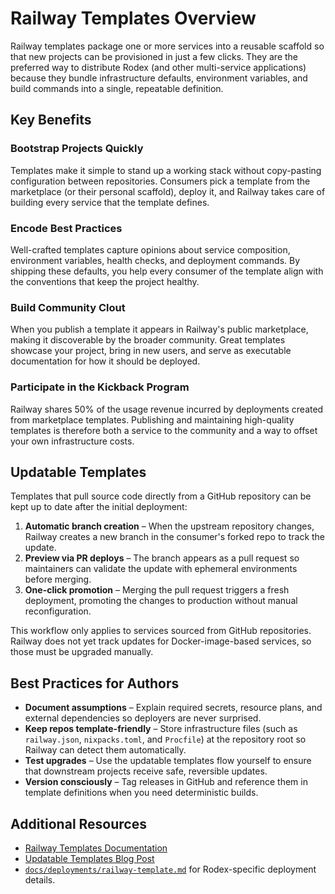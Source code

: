 # Railway Templates Overview

Railway templates package one or more services into a reusable scaffold so that new projects can be provisioned in just a few clicks. They are the preferred way to distribute Rodex (and other multi-service applications) because they bundle infrastructure defaults, environment variables, and build commands into a single, repeatable definition.

## Key Benefits

### Bootstrap Projects Quickly
Templates make it simple to stand up a working stack without copy-pasting configuration between repositories. Consumers pick a template from the marketplace (or their personal scaffold), deploy it, and Railway takes care of building every service that the template defines.

### Encode Best Practices
Well-crafted templates capture opinions about service composition, environment variables, health checks, and deployment commands. By shipping these defaults, you help every consumer of the template align with the conventions that keep the project healthy.

### Build Community Clout
When you publish a template it appears in Railway's public marketplace, making it discoverable by the broader community. Great templates showcase your project, bring in new users, and serve as executable documentation for how it should be deployed.

### Participate in the Kickback Program
Railway shares 50% of the usage revenue incurred by deployments created from marketplace templates. Publishing and maintaining high-quality templates is therefore both a service to the community and a way to offset your own infrastructure costs.

## Updatable Templates

Templates that pull source code directly from a GitHub repository can be kept up to date after the initial deployment:

1. **Automatic branch creation** – When the upstream repository changes, Railway creates a new branch in the consumer's forked repo to track the update.
2. **Preview via PR deploys** – The branch appears as a pull request so maintainers can validate the update with ephemeral environments before merging.
3. **One-click promotion** – Merging the pull request triggers a fresh deployment, promoting the changes to production without manual reconfiguration.

This workflow only applies to services sourced from GitHub repositories. Railway does not yet track updates for Docker-image-based services, so those must be upgraded manually.

## Best Practices for Authors

- **Document assumptions** – Explain required secrets, resource plans, and external dependencies so deployers are never surprised.
- **Keep repos template-friendly** – Store infrastructure files (such as `railway.json`, `nixpacks.toml`, and `Procfile`) at the repository root so Railway can detect them automatically.
- **Test upgrades** – Use the updatable templates flow yourself to ensure that downstream projects receive safe, reversible updates.
- **Version consciously** – Tag releases in GitHub and reference them in template definitions when you need deterministic builds.

## Additional Resources

- [Railway Templates Documentation](https://docs.railway.app/deploy/your-own-template)
- [Updatable Templates Blog Post](https://blog.railway.app/p/updatable-templates)
- [`docs/deployments/railway-template.md`](./railway-template.md) for Rodex-specific deployment details.
